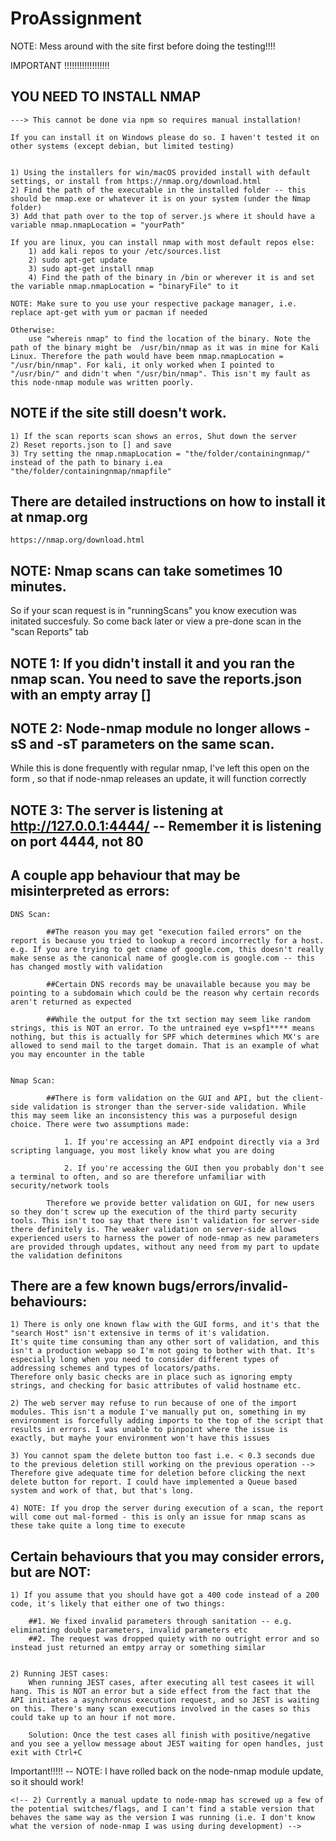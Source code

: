 # ProAssignment


NOTE: Mess around with the site first before doing the testing!!!!



IMPORTANT !!!!!!!!!!!!!!!!!!


## YOU NEED TO INSTALL NMAP

    ---> This cannot be done via npm so requires manual installation!

    If you can install it on Windows please do so. I haven't tested it on other systems (except debian, but limited testing)


    1) Using the installers for win/macOS provided install with default settings, or install from https://nmap.org/download.html
    2) Find the path of the executable in the installed folder -- this should be nmap.exe or whatever it is on your system (under the Nmap folder)
    3) Add that path over to the top of server.js where it should have a variable nmap.nmapLocation = "yourPath"

    If you are linux, you can install nmap with most default repos else:
        1) add kali repos to your /etc/sources.list
        2) sudo apt-get update
        3) sudo apt-get install nmap
        4) Find the path of the binary in /bin or wherever it is and set the variable nmap.nmapLocation = "binaryFile" to it

    NOTE: Make sure to you use your respective package manager, i.e. replace apt-get with yum or pacman if needed

    Otherwise:
        use "whereis nmap" to find the location of the binary. Note the path of the binary might be  /usr/bin/nmap as it was in mine for Kali Linux. Therefore the path would have beem nmap.nmapLocation = "/usr/bin/nmap". For kali, it only worked when I pointed to "/usr/bin/" and didn't when "/usr/bin/nmap". This isn't my fault as this node-nmap module was written poorly.

## NOTE if the site still doesn't work. 

    1) If the scan reports scan shows an erros, Shut down the server
    2) Reset reports.json to [] and save
    3) Try setting the nmap.nmapLocation = "the/folder/containingnmap/" instead of the path to binary i.ea "the/folder/containingnmap/nmapfile"


## There are detailed instructions on how to install it at nmap.org

    https://nmap.org/download.html






## NOTE: Nmap scans can take sometimes 10 minutes. 

So if your scan request is in "runningScans" you know execution was initated succesfuly. So come back later or view a pre-done scan in the "scan Reports" tab

## NOTE 1: If you didn't install it and you ran the nmap scan. You need to save the reports.json with an empty array []

## NOTE 2: Node-nmap module no longer allows -sS and -sT parameters on the same scan. 

While this is done frequently with regular nmap, I've left this open on the form , so that if node-nmap releases an update, it will function correctly

## NOTE 3: The server is listening at http://127.0.0.1:4444/ -- Remember it is listening on port 4444, not 80





## A couple app behaviour that may be misinterpreted as errors:
    DNS Scan:

            ##The reason you may get "execution failed errors" on the report is because you tried to lookup a record incorrectly for a host. e.g. If you are trying to get cname of google.com, this doesn't really make sense as the canonical name of google.com is google.com -- this has changed mostly with validation

            ##Certain DNS records may be unavailable because you may be pointing to a subdomain which could be the reason why certain records aren't returned as expected

            ##While the output for the txt section may seem like random strings, this is NOT an error. To the untrained eye v=spf1**** means nothing, but this is actually for SPF which determines which MX's are allowed to send mail to the target domain. That is an example of what you may encounter in the table

    
    Nmap Scan:

            ##There is form validation on the GUI and API, but the client-side validation is stronger than the server-side validation. While this may seem like an inconsistency this was a purposeful design choice. There were two assumptions made:

                1. If you're accessing an API endpoint directly via a 3rd scripting language, you most likely know what you are doing

                2. If you're accessing the GUI then you probably don't see a terminal to often, and so are therefore unfamiliar with security/network tools

            Therefore we provide better validation on GUI, for new users so they don't screw up the execution of the third party security tools. This isn't too say that there isn't validation for server-side there definitely is. The weaker validation on server-side allows experienced users to harness the power of node-nmap as new parameters are provided through updates, without any need from my part to update the validation definitons



## There are a few known bugs/errors/invalid-behaviours:

    1) There is only one known flaw with the GUI forms, and it's that the "search Host" isn't extensive in terms of it's validation. 
    It's quite time consuming than any other sort of validation, and this isn't a production webapp so I'm not going to bother with that. It's especially long when you need to consider different types of addressing schemes and types of locators/paths. 
    Therefore only basic checks are in place such as ignoring empty strings, and checking for basic attributes of valid hostname etc.
    
    2) The web server may refuse to run because of one of the import modules. This isn't a module I've manually put on, something in my environment is forcefully adding imports to the top of the script that results in errors. I was unable to pinpoint where the issue is exactly, but mayhe your environment won't have this issues

    3) You cannot spam the delete button too fast i.e. < 0.3 seconds due to the previous deletion still working on the previous operation --> Therefore give adequate time for deletion before clicking the next delete button for report. I could have implemented a Queue based system and work of that, but that's long.

    4) NOTE: If you drop the server during execution of a scan, the report will come out mal-formed - this is only an issue for nmap scans as these take quite a long time to execute


## Certain behaviours that you may consider errors, but are NOT:

    1) If you assume that you should have got a 400 code instead of a 200 code, it's likely that either one of two things:

        ##1. We fixed invalid parameters through sanitation -- e.g. eliminating double parameters, invalid parameters etc
        ##2. The request was dropped quiety with no outright error and so instead just returned an emtpy array or something similar


    2) Running JEST cases:
        When running JEST cases, after executing all test casees it will hang. This is NOT an error but a side effect from the fact that the API initiates a asynchronus execution request, and so JEST is waiting on this. There's many scan executions involved in the cases so this could take up to an hour if not more.

        Solution: Once the test cases all finish with positive/negative and you see a yellow message about JEST waiting for open handles, just exit with Ctrl+C


Important!!!!! -- NOTE: I have rolled back on the node-nmap module update, so it should work!

    <!-- 2) Currently a manual update to node-nmap has screwed up a few of the potential switches/flags, and I can't find a stable version that behaves the same way as the version I was running (i.e. I don't know what the version of node-nmap I was using during development) -->

